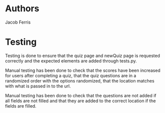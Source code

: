 # Authors
Jacob Ferris

# Testing
Testing is done to ensure that the quiz page and newQuiz page is requested correctly and the expected elements are added through tests.py.

Manual testing has been done to check that the scores have been increased for users after completing a quiz, that the quiz questions are in a randomized order with the options randomized, that the location matches with what is passed in to the url.

Manual testing has been done to check that the questions are not added if all fields are not filled and that they are added to the correct location if the fields are filled.